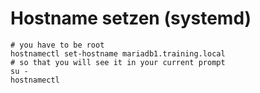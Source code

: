 # Hostname setzen (systemd) 

```
# you have to be root 
hostnamectl set-hostname mariadb1.training.local 
# so that you will see it in your current prompt 
su -
hostnamectl 
